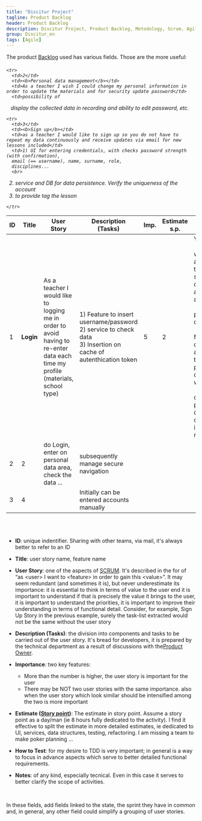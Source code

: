 ```yaml
---
title: "Discitur Project"
tagline: Product Backlog
header: Product Backlog
description: Discitur Project, Product Backlog, Metodology, Scrum, Agile
group: Discitur_en
tags: [Agile]
---
```


The product <a href="http://en.wikipedia.org/wiki/Scrum_(software_development)#Product_backlog" target="_blank">Backlog</a>
used has various fields. Those are the more useful:

<h6>
<table class="table">
  <thead>
    <tr>
      <th><b>ID</b></th>
      <th><b>Title</b></th>
      <th><b>User Story</b></th>
      <th><b>Description<br>(Tasks)</b></th>
      <th><b>Imp.</b></th>
      <th><b>Estimate<br>s.p.</b></th>
      <th><b>How to Test</b></th>
      <th><b>Notes</b></th>
    </tr>
  </thead>
  <tbody>
    <tr>
      <td>1</td>
      <td><b>Login</b></td>
      <td>As a teacher I would like to 
   logging me in order to avoid having to re-enter data each time my 
   profile (materials, school type)</td>
      <td>1) Feature to insert username/password   
       <br>
  2) service to check data 
       <br>
  3) Insertion on cache of autenthication token
</td>
      <td>5</td>
      <td>2</td>
      <td>You enter  
         wrong data and verify that the system does not allow access to  
         personal data
      
         They fit right data and access to the personal data, which are 
         cases, personal data collected in registration</td>
            <td>It serves to verify the password encryption and to manage safe navigation subsequently
      </td>
    </tr>

    <tr>
      <td>2</td>
      <td><b>Personal data management</b></td>
      <td>As a teacher I wish I could change my personal information in order to update the materials and for security update password</td>
      <td>possibility of 
   display the collected data in recording and ability to edit password, etc.</td>
      <td>2</td>
      <td>2</td>
      <td>do Login, enter on personal data area, check the data ...</td>
      <td>subsequently manage secure navigation</td>
    </tr>

    <tr>
      <td>3</td>
      <td><b>Sign up</b></td>
      <td>as a teacher I would like to sign up so you do not have to repeat my data continuously and receive updates via email for new lessons included</td>
      <td>1) UI for entering credentials, with checks password strength (with confirmation),
      email (== username), name, surname, role, 
      disciplines...
      <br>
  2) service and DB for data persistence. Verify the uniqueness of the account
    <br>
  3) to provide tag the lesson</td>
      <td>3</td>
      <td>4</td>
      <td></td>
      <td>Initially can be entered accounts manually</td>
    </tr>




  </tbody>
</table> 
</h6>

- **ID**: unique indentifier. Sharing with other teams, via mail, it's always better to refer to an ID 
- **Title**: user story name, feature name
- **User Story**: one of the aspects of <a href="http://en.wikipedia.org/wiki/Scrum_(software_development)" target="_blank">SCRUM</a>. It's described in the for of
     “as &lt;user&gt; I want to &lt;feature&gt; in order to gain this &lt;value&gt;”. It may seem redundant (and sometimes it is), 
     but never underestimate its importance: it is essential to think in terms of value to the user 
end it is important to understand if that is precisely the value it brings to the user, 
it is important to understand the priorities, it is important to 
improve their understanding in terms of functional detail. Consider, for example, Sign Up Story in the previous example, surely the 
task-list extracted would not be the same without the user story
- **Description (Tasks)**: the division into components and tasks to be carried out of the user 
story. It's bread for developers, it is prepared by the technical department as a result 
of discussions with the<a href="http://en.wikipedia.org/wiki/Scrum_(software_development)#Product_Owner" target="_blank">Product Owner</a>. 
- **Importance**: two key features: 
     - More than the number is higher, the user story is important for the user 
     - There may be NOT two user stories with the same importance. also when the user story which look similar should be intensified among the two is more important

- **Estimate (<a href="http://agilefaq.wordpress.com/2007/11/13/what-is-a-story-point/" target="_blank">Story point</a>)**: 
The estimate in story point. Assume a story point as a day/man (ie 8 hours fully dedicated to the activity). 
I find it effective to split the estimate in more detailed estimates, ie dedicated to UI, services, 
data structures, testing, refactoring. I am missing a team to make poker planning ...
- **How to Test**: for my desire to TDD is very important; in general is a way to focus in advance aspects which serve to better detailed functional requirements. 
- **Notes**: of any kind, especially tecnical. Even in this case it serves to better clarify the scope of activities.

 

In these fields, add fields linked to the state, the sprint they have in common and, in general, any other field could simplify a grouping of user stories.